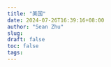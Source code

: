 ```yaml
---
title: "美国"
date: 2024-07-26T16:39:16+08:00
author: "Sean Zhu"
slug:
draft: false
toc: false
tags: 
---
```


